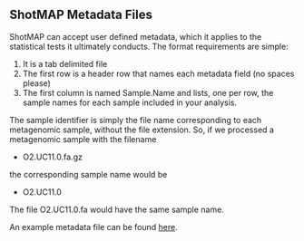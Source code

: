 ShotMAP Metadata Files
---------------------

ShotMAP can accept user defined metadata, which it applies to the statistical tests it ultimately conducts. The format requirements are simple:

1. It is a tab delimited file
2. The first row is a header row that names each metadata field (no spaces please)
3. The first column is named Sample.Name and lists, one per row, the sample names for each sample included in your analysis. 

The sample identifier is simply the file name corresponding to each metagenomic sample, without the file extension. So, if we processed
a metagenomic sample with the filename 

* O2.UC11.0.fa.gz

the corresponding sample name would be 

* O2.UC11.0

The file O2.UC11.0.fa would have the same sample name.

An example metadata file can be found [here](../data/stool_sim_multiple/metadata/stool_sim_multiple_metadata.txt).

